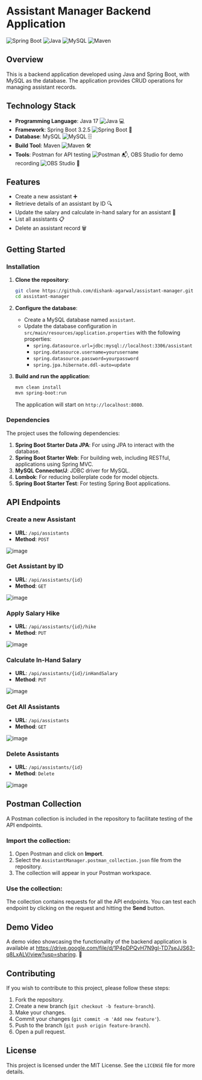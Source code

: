 # Assistant Manager Backend Application

![Spring Boot](https://img.shields.io/badge/Spring%20Boot-3.2.5-brightgreen?style=flat-square&logo=spring-boot)
![Java](https://img.shields.io/badge/Java-17-blue?style=flat-square&logo=java)
![MySQL](https://img.shields.io/badge/MySQL-8.0.23-blue?style=flat-square&logo=mysql)
![Maven](https://img.shields.io/badge/Maven-3.6.3-blue?style=flat-square&logo=apache-maven)

## Overview

This is a backend application developed using Java and Spring Boot, with MySQL as the database. The application provides CRUD operations for managing assistant records.

## Technology Stack

- **Programming Language**: Java 17 ![Java](https://img.shields.io/badge/Java-17-blue?style=flat-square&logo=java) 💻
- **Framework**: Spring Boot 3.2.5 ![Spring Boot](https://img.shields.io/badge/Spring%20Boot-3.2.5-brightgreen?style=flat-square&logo=spring-boot) 🌱
- **Database**: MySQL ![MySQL](https://img.shields.io/badge/MySQL-8.0.23-blue?style=flat-square&logo=mysql) 🗄️
- **Build Tool**: Maven ![Maven](https://img.shields.io/badge/Maven-3.6.3-blue?style=flat-square&logo=apache-maven) 🛠️
- **Tools**: Postman for API testing ![Postman](https://img.shields.io/badge/Postman-FF6C37?style=flat-square&logo=postman) 📬, OBS Studio for demo recording ![OBS Studio](https://img.shields.io/badge/OBS%20Studio-302E31?style=flat-square&logo=obs) 🎥

## Features

- Create a new assistant ➕
- Retrieve details of an assistant by ID 🔍
- Update the salary and calculate in-hand salary for an assistant 💸
- List all assistants 📋
- Delete an assistant record 🗑️

## Getting Started

### Installation

1. **Clone the repository**:
    ```bash
    git clone https://github.com/dishank-agarwal/assistant-manager.git
    cd assistant-manager
    ```

2. **Configure the database**:
   - Create a MySQL database named `assistant`.
   - Update the database configuration in `src/main/resources/application.properties` with the following properties:
     - `spring.datasource.url=jdbc:mysql://localhost:3306/assistant`
     - `spring.datasource.username=yourusername`
     - `spring.datasource.password=yourpassword`
     - `spring.jpa.hibernate.ddl-auto=update`

3. **Build and run the application**:
    ```bash
    mvn clean install
    mvn spring-boot:run
    ```

   The application will start on `http://localhost:8080`.

### Dependencies

The project uses the following dependencies:

1. **Spring Boot Starter Data JPA**: For using JPA to interact with the database.
2. **Spring Boot Starter Web**: For building web, including RESTful, applications using Spring MVC.
3. **MySQL Connector/J**: JDBC driver for MySQL.
4. **Lombok**: For reducing boilerplate code for model objects.
5. **Spring Boot Starter Test**: For testing Spring Boot applications.

## API Endpoints

### Create a new Assistant

- **URL**: `/api/assistants`
- **Method**: `POST`
  
![image](https://github.com/dishank-agarwal/assistant-manager/assets/121570212/e950f25b-cf28-42a2-b109-018d46c85eda)

### Get Assistant by ID

- **URL**: `/api/assistants/{id}`
- **Method**: `GET`

![image](https://github.com/dishank-agarwal/assistant-manager/assets/121570212/4304dbb7-2ce6-46e1-b648-fc0609d7bc9e)

### Apply Salary Hike

- **URL**: `/api/assistants/{id}/hike`
- **Method**: `PUT`

![image](https://github.com/dishank-agarwal/assistant-manager/assets/121570212/1e5eb295-6a12-417e-95ce-5c8c5ae44128)

### Calculate In-Hand Salary

- **URL**: `/api/assistants/{id}/inHandSalary`
- **Method**: `PUT`

![image](https://github.com/dishank-agarwal/assistant-manager/assets/121570212/28f8f8a4-1cfc-4e97-bd53-0d426df3da63)

### Get All Assistants

- **URL**: `/api/assistants`
- **Method**: `GET`

![image](https://github.com/dishank-agarwal/assistant-manager/assets/121570212/1fc99d3f-c998-49ca-bab0-4f5646326ea1)

### Delete Assistants

- **URL**: `/api/assistants/{id}`
- **Method**: `Delete`

![image](https://github.com/dishank-agarwal/assistant-manager/assets/121570212/998ee803-ba98-458d-b9a2-9b6e9627e53e)


## Postman Collection

A Postman collection is included in the repository to facilitate testing of the API endpoints.

### Import the collection:

1. Open Postman and click on **Import**.
2. Select the `AssistantManager.postman_collection.json` file from the repository.
3. The collection will appear in your Postman workspace.

### Use the collection:

The collection contains requests for all the API endpoints. You can test each endpoint by clicking on the request and hitting the **Send** button.

## Demo Video

A demo video showcasing the functionality of the backend application is available at https://drive.google.com/file/d/1P4pDPQvH7N9gl-TD7seJJS63-q8LxALV/view?usp=sharing. 🎥

## Contributing

If you wish to contribute to this project, please follow these steps:

1. Fork the repository.
2. Create a new branch (`git checkout -b feature-branch`).
3. Make your changes.
4. Commit your changes (`git commit -m 'Add new feature'`).
5. Push to the branch (`git push origin feature-branch`).
6. Open a pull request.

## License

This project is licensed under the MIT License. See the `LICENSE` file for more details.
